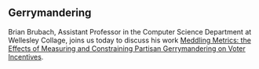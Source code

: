 ## Gerrymandering

Brian Brubach, Assistant Professor in the Computer Science Department at Wellesley Collage, joins us today to discuss his work [Meddling Metrics: the Effects of Measuring and Constraining Partisan Gerrymandering on Voter Incentives](https://bbrubach.github.io/files/Paper-MeddingMetrics-EC20.pdf).
